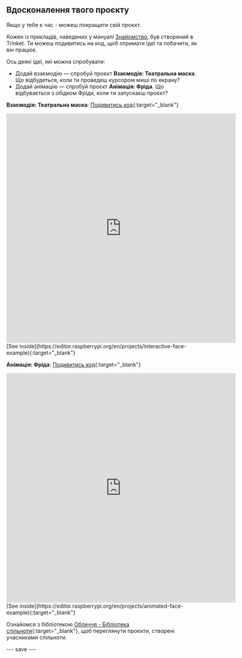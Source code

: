 ## Вдосконалення твого проєкту

Якщо у тебе є час - можеш покращити свій проєкт.

Кожен із прикладів, наведених у мануалі [Знайомство](.), був створений в Trinket. Ти можеш подивитись на код, щоб отримати ідеї та побачити, як він працює.

Ось деякі ідеї, які можна спробувати:
- Додай взаємодію — спробуй проєкт **Взаємодія: Театральна маска**. Що відбудеться, коли ти проведеш курсором миші по екрану?
- Додай анімацію — спробуй проєкт **Анімація: Фріда**. Що відбувається з обідком Фріди, коли ти запускаєш проєкт?

**Взаємодія: Театральна маска**: [Подивитись код](https://trinket.io/python/e3ff307e76){:target="_blank"}
<iframe src="https://editor.raspberrypi.org/en/embed/viewer/interactive-face-example" width="600" height="600" frameborder="0" marginwidth="0" marginheight="0" allowfullscreen>
</iframe> [See inside](https://editor.raspberrypi.org/en/projects/interactive-face-example){:target="_blank"}

**Анімація: Фріда**: [Подивитись код](https://trinket.io/python/05926eb11c){:target="_blank"}
<iframe src="https://editor.raspberrypi.org/en/embed/viewer/animated-face-example" width="600" height="600" frameborder="0" marginwidth="0" marginheight="0" allowfullscreen>
</iframe> [See inside](https://editor.raspberrypi.org/en/projects/animated-face-example){:target="_blank"}

Ознайомся з бібліотекою [Обличчя - Бібліотека спільноти](https://wke.lt/w/s/8sVH4f){:target="_blank"}, щоб переглянути проєкти, створені учасниками спільноти.

--- save ---

